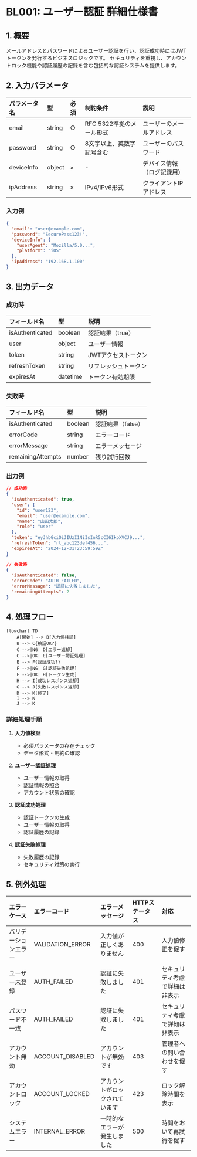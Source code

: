 <!--
このドキュメントはビジネスロジックの個別詳細仕様書のテンプレートです。

【使い方】
- 各ビジネスロジックの詳細仕様を記載してください
- 入力パラメータ、出力データ、処理フロー、例外処理を詳細に記述してください
- セキュリティ要件、パフォーマンス要件、テスト観点も含めてください
- サンプルを参考に、必要な項目を入力してください
-->

# BL001: ユーザー認証 詳細仕様書

## 1. 概要

メールアドレスとパスワードによるユーザー認証を行い、認証成功時にはJWTトークンを発行するビジネスロジックです。
セキュリティを重視し、アカウントロック機能や認証履歴の記録を含む包括的な認証システムを提供します。

<!--
入力パラメータの記載方法

ビジネスロジックが受け取る入力パラメータを定義します。
各パラメータの型、必須/任意、制約条件、説明を明確に記載してください。

## 記入項目の説明

- パラメータ名：APIやメソッドで使用するパラメータ名
- 型：データ型（string, number, boolean, object, array等）
- 必須：必須パラメータは○、任意は×
- 制約条件：文字数制限、形式、範囲等の制約
- 説明：パラメータの用途と内容

## 記入時の注意点

- パラメータ名は実装時の変数名と一致させる
- 制約条件は具体的に記載する（例：8文字以上、RFC準拠等）
- セキュリティに関わるパラメータは特に詳細に記載する
- 任意パラメータでもログ記録等で重要な場合は用途を明記する
-->
## 2. 入力パラメータ

| パラメータ名 | 型 | 必須 | 制約条件 | 説明 |
|:------------|:---|:-----|:---------|:-----|
| email | string | ○ | RFC 5322準拠のメール形式 | ユーザーのメールアドレス |
| password | string | ○ | 8文字以上、英数字記号含む | ユーザーのパスワード |
| deviceInfo | object | × | - | デバイス情報（ログ記録用） |
| ipAddress | string | × | IPv4/IPv6形式 | クライアントIPアドレス |

### 入力例

```json
{
  "email": "user@example.com",
  "password": "SecurePass123!",
  "deviceInfo": {
    "userAgent": "Mozilla/5.0...",
    "platform": "iOS"
  },
  "ipAddress": "192.168.1.100"
}
```

<!--
出力データの記載方法

ビジネスロジックが返すレスポンスデータを定義します。
成功時と失敗時で異なる構造になる場合は、それぞれ分けて記載してください。

## 記入項目の説明

- フィールド名：レスポンスに含まれるフィールド名
- 型：データ型（string, number, boolean, object, array等）
- 説明：フィールドの内容と用途

## 記入時の注意点

- 成功時と失敗時のレスポンス構造を明確に分ける
- セキュリティ情報（トークン等）は適切に説明する
- エラー時のフィールドはクライアント側の処理に必要な情報を含める
- 日時フィールドは形式（ISO 8601等）を明記する
- オブジェクト型の場合は内部構造も別途定義する
-->
## 3. 出力データ

### 成功時

| フィールド名 | 型 | 説明 |
|:------------|:---|:-----|
| isAuthenticated | boolean | 認証結果（true） |
| user | object | ユーザー情報 |
| token | string | JWTアクセストークン |
| refreshToken | string | リフレッシュトークン |
| expiresAt | datetime | トークン有効期限 |

### 失敗時

| フィールド名 | 型 | 説明 |
|:------------|:---|:-----|
| isAuthenticated | boolean | 認証結果（false） |
| errorCode | string | エラーコード |
| errorMessage | string | エラーメッセージ |
| remainingAttempts | number | 残り試行回数 |

### 出力例

```json
// 成功時
{
  "isAuthenticated": true,
  "user": {
    "id": "user123",
    "email": "user@example.com",
    "name": "山田太郎",
    "role": "user"
  },
  "token": "eyJhbGciOiJIUzI1NiIsInR5cCI6IkpXVCJ9...",
  "refreshToken": "rt_abc123def456...",
  "expiresAt": "2024-12-31T23:59:59Z"
}

// 失敗時
{
  "isAuthenticated": false,
  "errorCode": "AUTH_FAILED",
  "errorMessage": "認証に失敗しました",
  "remainingAttempts": 2
}
```

<!--
処理フローの記載方法

ビジネスロジックの処理手順をMermaid図で可視化します。
複雑な分岐や例外処理も含めて、全体の流れを理解しやすく表現してください。

## 記載方法

- Mermaid記法のflowchartを使用してフローチャートを作成
- 処理ステップは四角形、判定は菱形で表現
- 分岐条件は矢印のラベルで明記
- エラー処理や例外ケースも含める
- 開始から終了まで全ての経路を網羅する

## 更新時の注意点

- 処理ステップの追加・変更時はフロー図も更新する
- 複雑になりすぎた場合はサブフローに分割することも検討
- 判定条件は具体的で分かりやすい表現にする
- セキュリティ関連の処理は特に詳細に記載する
-->
## 4. 処理フロー

```mermaid
flowchart TD
    A[開始] --> B[入力値検証]
    B --> C{検証OK?}
    C -->|NG| D[エラー返却]
    C -->|OK| E[ユーザー認証処理]
    E --> F{認証成功?}
    F -->|NG| G[認証失敗処理]
    F -->|OK| H[トークン生成]
    H --> I[成功レスポンス返却]
    G --> J[失敗レスポンス返却]
    D --> K[終了]
    I --> K
    J --> K
```

<!--
詳細処理手順の記載方法

フローチャートで表現した処理を、より詳細なテキストで補足説明します。
各ステップで実行される具体的な処理内容を記載してください。

## 記載方法

- フローチャートの主要ステップごとに詳細を記載
- 処理内容は具体的で実装可能なレベルで記述
- セキュリティ要件や制約事項も含める
- 設定値（閾値、有効期限等）は具体的な数値で記載

## 記入時の注意点

- フローチャートとの整合性を保つ
- 実装時に参照できる詳細レベルで記載
- セキュリティに関わる処理は特に詳細に記述
- 設定値は運用要件に基づいて決定する
-->
### 詳細処理手順

1. **入力値検証**
   - 必須パラメータの存在チェック
   - データ形式・制約の確認

2. **ユーザー認証処理**
   - ユーザー情報の取得
   - 認証情報の照合
   - アカウント状態の確認

3. **認証成功処理**
   - 認証トークンの生成
   - ユーザー情報の取得
   - 認証履歴の記録

4. **認証失敗処理**
   - 失敗履歴の記録
   - セキュリティ対策の実行

<!--
例外処理の記載方法

ビジネスロジックで発生する可能性のあるエラーケースを網羅的に定義します。
各エラーに対する適切な対応方法も含めて記載してください。

## 記入項目の説明

- エラーケース：エラーが発生する状況や条件
- エラーコード：システム内で使用する一意のエラー識別子
- エラーメッセージ：ユーザーに表示するメッセージ
- HTTPステータス：WebAPIの場合のHTTPステータスコード
- 対応：エラー発生時の推奨対応方法

## 記入時の注意点

- セキュリティを考慮してエラーメッセージは適切に設計する
- エラーコードは他のロジックと重複しないよう管理する
- HTTPステータスコードは標準に準拠する
- ユーザビリティを考慮した対応方法を記載する
- システムエラーと業務エラーを明確に分ける
-->
## 5. 例外処理

| エラーケース | エラーコード | エラーメッセージ | HTTPステータス | 対応 |
|:------------|:-------------|:----------------|:---------------|:-----|
| バリデーションエラー | VALIDATION_ERROR | 入力値が正しくありません | 400 | 入力値修正を促す |
| ユーザー未登録 | AUTH_FAILED | 認証に失敗しました | 401 | セキュリティ考慮で詳細は非表示 |
| パスワード不一致 | AUTH_FAILED | 認証に失敗しました | 401 | セキュリティ考慮で詳細は非表示 |
| アカウント無効 | ACCOUNT_DISABLED | アカウントが無効です | 403 | 管理者への問い合わせを促す |
| アカウントロック | ACCOUNT_LOCKED | アカウントがロックされています | 423 | ロック解除時間を表示 |
| システムエラー | INTERNAL_ERROR | 一時的なエラーが発生しました | 500 | 時間をおいて再試行を促す |
